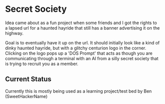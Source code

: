 # Secret Society
Idea came about as a fun project when some friends and I got the rights to a lapsed url for a haunted hayride that still has a banner advertising it on the highway.

Goal is to eventually have it up on the url. It should initially look like a kind of dinky haunted hayride, but with a glitchy centurion logo in the corner. Clicking on the logo pops up a 'DOS Prompt' that acts as though you are communicating through a terminal with an AI from a silly secret society that is trying to recruit you as a member.

## Current Status
Currently this is mostly being used as a learning project/test bed by Ben (SweetHackerName)
